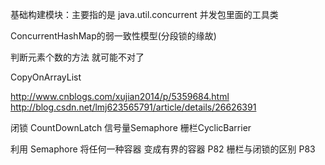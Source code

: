 基础构建模块：主要指的是 java.util.concurrent 并发包里面的工具类



ConcurrentHashMap的弱一致性模型(分段锁的缘故)

判断元素个数的方法 就可能不对了

CopyOnArrayList

http://www.cnblogs.com/xujian2014/p/5359684.html 
http://blog.csdn.net/lmj623565791/article/details/26626391


闭锁 CountDownLatch 信号量Semaphore 栅栏CyclicBarrier


利用 Semaphore 将任何一种容器 变成有界的容器  P82
栅栏与闭锁的区别 P83
